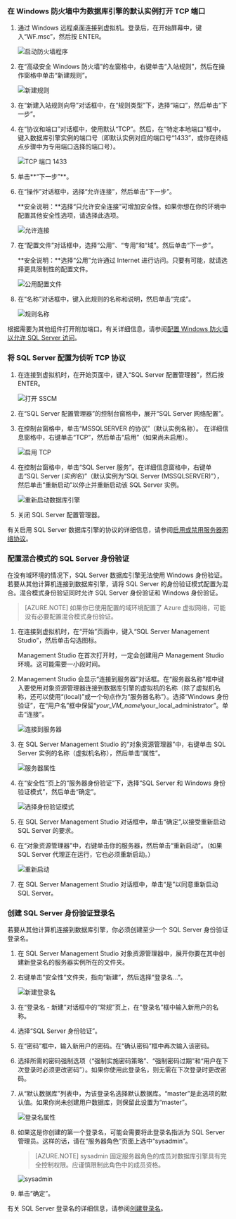 ### <a name="open-tcp-ports-in-the-windows-firewall-for-the-default-instance-of-the-database-engine"></a> 在 Windows 防火墙中为数据库引擎的默认实例打开 TCP 端口

1. 通过 Windows 远程桌面连接到虚拟机。登录后，在开始屏幕中，键入“WF.msc”，然后按 ENTER。 

	![启动防火墙程序](./media/virtual-machines-sql-server-connection-steps/12Open-WF.png)

2. 在“高级安全 Windows 防火墙”的左窗格中，右键单击“入站规则”，然后在操作窗格中单击“新建规则”。

	![新建规则](./media/virtual-machines-sql-server-connection-steps/13New-FW-Rule.png)

3. 在“新建入站规则向导”对话框中，在“规则类型”下，选择“端口”，然后单击“下一步”。

4. 在“协议和端口”对话框中，使用默认“TCP”。然后，在“特定本地端口”框中，键入数据库引擎实例的端口号（即默认实例对应的端口号“1433”，或你在终结点步骤中为专用端口选择的端口号）。

	![TCP 端口 1433](./media/virtual-machines-sql-server-connection-steps/14Port-1433.png)

5. 单击**“下一步”**。

6. 在“操作”对话框中，选择“允许连接”，然后单击“下一步”。

	**安全说明：**选择“只允许安全连接”可增加安全性。如果你想在你的环境中配置其他安全性选项，请选择此选项。

	![允许连接](./media/virtual-machines-sql-server-connection-steps/15Allow-Connection.png)

7. 在“配置文件”对话框中，选择“公用”、“专用”和“域”。然后单击“下一步”。

    **安全说明：**选择“公用”允许通过 Internet 进行访问。只要有可能，就请选择更具限制性的配置文件。

	![公用配置文件](./media/virtual-machines-sql-server-connection-steps/16Public-Private-Domain-Profile.png)

8. 在“名称”对话框中，键入此规则的名称和说明，然后单击“完成”。

	![规则名称](./media/virtual-machines-sql-server-connection-steps/17Rule-Name.png)

根据需要为其他组件打开附加端口。有关详细信息，请参阅[配置 Windows 防火墙以允许 SQL Server 访问](http://msdn.microsoft.com/zh-cn/library/cc646023.aspx)。


### <a name="configure-sql-server-to-listen-on-the-tcp-protocol"></a> 将 SQL Server 配置为侦听 TCP 协议

1. 在连接到虚拟机时，在开始页面中，键入“SQL Server 配置管理器”，然后按 ENTER。

	![打开 SSCM](./media/virtual-machines-sql-server-connection-steps/9Click-SSCM.png)

2. 在“SQL Server 配置管理器”的控制台窗格中，展开“SQL Server 网络配置”。

3. 在控制台窗格中，单击“MSSQLSERVER 的协议”（默认实例名称）。 在详细信息窗格中，右键单击“TCP”，然后单击“启用”（如果尚未启用）。

	![启用 TCP](./media/virtual-machines-sql-server-connection-steps/10Enable-TCP.png)

5. 在控制台窗格中，单击“SQL Server 服务”。在详细信息窗格中，右键单击“SQL Server (_实例名_)”（默认实例为“SQL Server (MSSQLSERVER)”），然后单击“重新启动”以停止并重新启动该 SQL Server 实例。

	![重新启动数据库引擎](./media/virtual-machines-sql-server-connection-steps/11Restart.png)

7. 关闭 SQL Server 配置管理器。

有关启用 SQL Server 数据库引擎的协议的详细信息，请参阅[启用或禁用服务器网络协议](http://msdn.microsoft.com/zh-cn/library/ms191294.aspx)。

### <a name="configure-sql-server-for-mixed-mode-authentication"></a> 配置混合模式的 SQL Server 身份验证

在没有域环境的情况下，SQL Server 数据库引擎无法使用 Windows 身份验证。若要从其他计算机连接到数据库引擎，请将 SQL Server 的身份验证模式配置为混合。混合模式身份验证同时允许 SQL Server 身份验证和 Windows 身份验证。

>[AZURE.NOTE] 如果你已使用配置的域环境配置了 Azure 虚拟网络，可能没有必要配置混合模式身份验证。

1. 在连接到虚拟机时，在“开始”页面中，键入“SQL Server Management Studio”，然后单击勾选图标。

	Management Studio 在首次打开时，一定会创建用户 Management Studio 环境。这可能需要一小段时间。

2. Management Studio 会显示“连接到服务器”对话框。在“服务器名称”框中键入要使用对象资源管理器连接到数据库引擎的虚拟机的名称（除了虚拟机名称，还可以使用“(local)”或一个句点作为“服务器名称”）。选择“Windows 身份验证”，在“用户名”框中保留“_your\_VM\_name_\\your\_local\_administrator”。单击“连接”。

	![连接到服务器](./media/virtual-machines-sql-server-connection-steps/19Connect-to-Server.png)

3. 在 SQL Server Management Studio 的“对象资源管理器”中，右键单击 SQL Server 实例的名称（虚拟机名称），然后单击“属性”。

	![服务器属性](./media/virtual-machines-sql-server-connection-steps/20Server-Properties.png)

4. 在“安全性”页上的“服务器身份验证”下，选择“SQL Server 和 Windows 身份验证模式”，然后单击“确定”。

	![选择身份验证模式](./media/virtual-machines-sql-server-connection-steps/21Mixed-Mode.png)

5. 在 SQL Server Management Studio 对话框中，单击“确定”,以接受重新启动 SQL Server 的要求。

6. 在“对象资源管理器”中，右键单击你的服务器，然后单击“重新启动”。（如果 SQL Server 代理正在运行，它也必须重新启动。）

	![重新启动](./media/virtual-machines-sql-server-connection-steps/22Restart2.png)

7. 在 SQL Server Management Studio 对话框中，单击“是”以同意重新启动 SQL Server。

### <a name="create-sql-server-authentication-logins"></a> 创建 SQL Server 身份验证登录名

若要从其他计算机连接到数据库引擎，你必须创建至少一个 SQL Server 身份验证登录名。

1. 在 SQL Server Management Studio 对象资源管理器中，展开你要在其中创建新登录名的服务器实例所在的文件夹。

2. 右键单击“安全性”文件夹，指向“新建”，然后选择“登录名…”。

	![新建登录名](./media/virtual-machines-sql-server-connection-steps/23New-Login.png)

3. 在“登录名 - 新建”对话框中的“常规”页上，在“登录名”框中输入新用户的名称。

4. 选择“SQL Server 身份验证”。

5. 在“密码”框中，输入新用户的密码。在“确认密码”框中再次输入该密码。

6. 选择所需的密码强制选项（“强制实施密码策略”、“强制密码过期”和“用户在下次登录时必须更改密码”）。如果你使用此登录名，则无需在下次登录时更改密码。

9. 从“默认数据库”列表中，为该登录名选择默认数据库。“master”是此选项的默认值。如果你尚未创建用户数据库，则保留此设置为“master”。

	![登录名属性](./media/virtual-machines-sql-server-connection-steps/24Test-Login.png)

11. 如果这是你创建的第一个登录名，可能会需要将此登录名指派为 SQL Server 管理员。这样的话，请在“服务器角色”页面上选中“sysadmin”。

	>[AZURE.NOTE] sysadmin 固定服务器角色的成员对数据库引擎具有完全控制权限。应谨慎限制此角色中的成员资格。

	![sysadmin](./media/virtual-machines-sql-server-connection-steps/25sysadmin.png)

12. 单击“确定”。

有关 SQL Server 登录名的详细信息，请参阅[创建登录名](http://msdn.microsoft.com/zh-cn/library/aa337562.aspx)。

<!---HONumber=Mooncake_0808_2016-->